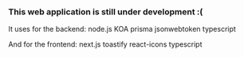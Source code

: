 ### This web application is still under development :(
It uses for the backend:
  node.js
  KOA
  prisma
  jsonwebtoken
  typescript

And for the frontend:
  next.js
  toastify
  react-icons
  typescript